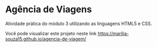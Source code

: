 # Agência de Viagens
Atividade prática do módulo 3 utilizando as linguagens HTML5 e CSS.

Você pode visualizar este projeto neste link 
https://marilia-souza15.github.io/agencia-de-viagem/